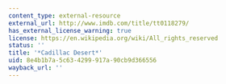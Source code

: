```yaml
---
content_type: external-resource
external_url: http://www.imdb.com/title/tt0118279/
has_external_license_warning: true
license: https://en.wikipedia.org/wiki/All_rights_reserved
status: ''
title: '*Cadillac Desert*'
uid: 8e4b1b7a-5c63-4299-917a-90cb9d366556
wayback_url: ''
---
```


